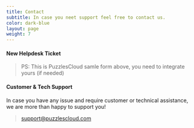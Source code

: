 ```yaml
---
title: Contact
subtitle: In case you neet support feel free to contact us.
color: dark-blue
layout: page
weight: 7
---
```

#### New Helpdesk Ticket


<script charset="utf-8" type="text/javascript" src="//js-eu1.hsforms.net/forms/embed/v2.js"></script>
<script>
  hbspt.forms.create({
    region: "eu1",
    portalId: "25625088",
    formId: "082831d6-45bb-41dc-a1e4-3921cc2214cd"
  });
</script>


> PS: This is PuzzlesCloud samle form above, you need to integrate yours (if needed)


#### Customer & Tech Support

In case you have any issue and require customer or technical assistance, we are more than happy to support you!

>support@puzzlescloud.com